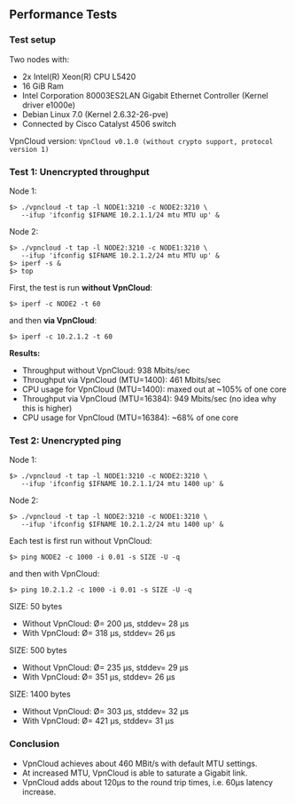Performance Tests
-----------------

### Test setup

Two nodes with:
  * 2x Intel(R) Xeon(R) CPU L5420
  * 16 GiB Ram
  * Intel Corporation 80003ES2LAN Gigabit Ethernet Controller (Kernel driver e1000e)
  * Debian Linux 7.0 (Kernel 2.6.32-26-pve)
  * Connected by Cisco Catalyst 4506 switch

VpnCloud version: `VpnCloud v0.1.0 (without crypto support, protocol version 1)`


### Test 1: Unencrypted throughput

Node 1:
```
$> ./vpncloud -t tap -l NODE1:3210 -c NODE2:3210 \
   --ifup 'ifconfig $IFNAME 10.2.1.1/24 mtu MTU up' &
```

Node 2:
```
$> ./vpncloud -t tap -l NODE2:3210 -c NODE1:3210 \
   --ifup 'ifconfig $IFNAME 10.2.1.2/24 mtu MTU up' &
$> iperf -s &
$> top
```

First, the test is run **without VpnCloud**:
```
$> iperf -c NODE2 -t 60
```

and then **via VpnCloud**:
```
$> iperf -c 10.2.1.2 -t 60
```

**Results:**
  * Throughput without VpnCloud: 938 Mbits/sec
  * Throughput via VpnCloud (MTU=1400): 461 Mbits/sec
  * CPU usage for VpnCloud (MTU=1400): maxed out at ~105% of one core
  * Throughput via VpnCloud (MTU=16384): 949 Mbits/sec (no idea why this is higher)
  * CPU usage for VpnCloud (MTU=16384): ~68% of one core


### Test 2: Unencrypted ping

Node 1:
```
$> ./vpncloud -t tap -l NODE1:3210 -c NODE2:3210 \
   --ifup 'ifconfig $IFNAME 10.2.1.1/24 mtu 1400 up' &
```

Node 2:
```
$> ./vpncloud -t tap -l NODE2:3210 -c NODE1:3210 \
   --ifup 'ifconfig $IFNAME 10.2.1.2/24 mtu 1400 up' &
```

Each test is first run without VpnCloud:
```
$> ping NODE2 -c 1000 -i 0.01 -s SIZE -U -q
```

and then with VpnCloud:
```
$> ping 10.2.1.2 -c 1000 -i 0.01 -s SIZE -U -q
```

SIZE: 50 bytes
  * Without VpnCloud: Ø= 200 µs, stddev= 28 µs
  * With VpnCloud: Ø= 318 µs, stddev= 26 µs

SIZE: 500 bytes
  * Without VpnCloud: Ø= 235 µs, stddev= 29 µs
  * With VpnCloud: Ø= 351 µs, stddev= 26 µs

SIZE: 1400 bytes
  * Without VpnCloud: Ø= 303 µs, stddev= 32 µs
  * With VpnCloud: Ø= 421 µs, stddev= 31 µs


### Conclusion

* VpnCloud achieves about 460 MBit/s with default MTU settings.
* At increased MTU, VpnCloud is able to saturate a Gigabit link.
* VpnCloud adds about 120µs to the round trip times, i.e. 60µs latency increase.
